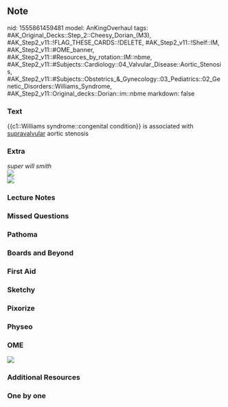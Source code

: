 ## Note
nid: 1555861459481
model: AnKingOverhaul
tags: #AK_Original_Decks::Step_2::Cheesy_Dorian_(M3), #AK_Step2_v11::!FLAG_THESE_CARDS::!DELETE, #AK_Step2_v11::!Shelf::IM, #AK_Step2_v11::#OME_banner, #AK_Step2_v11::#Resources_by_rotation::IM::nbme, #AK_Step2_v11::#Subjects::Cardiology::04_Valvular_Disease::Aortic_Stenosis, #AK_Step2_v11::#Subjects::Obstetrics_&_Gynecology::03_Pediatrics::02_Genetic_Disorders::Williams_Syndrome, #AK_Step2_v11::Original_decks::Dorian::im::nbme
markdown: false

### Text
{{c1::Williams syndrome::congenital condition}} is associated with
<u>supravalvular</u> aortic stenosis

### Extra
<div>
  <i>super will smith</i>
</div>
<div><img src="paste-866458112360449.jpg"></div>
<div>
  <i><img src="C8-FF14-2.gif"></i>
</div>

### Lecture Notes


### Missed Questions


### Pathoma


### Boards and Beyond


### First Aid


### Sketchy


### Pixorize


### Physeo


### OME
<div class="ome-widget">
  <a href="https://onlinemeded.org?ref=anki"><img src=
  "_OME_AnkiFlashcards_General_7.png"></a>
</div>

### Additional Resources


### One by one

